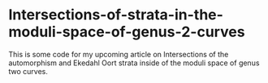 # Intersections-of-strata-in-the-moduli-space-of-genus-2-curves
This is some code for my upcoming article on Intersections of the automorphism and Ekedahl Oort strata inside of the moduli space of genus two curves.
